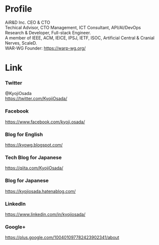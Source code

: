# Profile
AiR&D Inc. CEO & CTO<br>
Techical Advisor, CTO Management, ICT Consultant, API/AI/DevOps Research & Developer, Full-stack Engineer.<br>
A member of IEEE, ACM, IEICE, IPSJ, IETF, ISOC, Artificial Central & Cranial Nerves, ScaleD.<br>
WAR-WG Founder: https://warp-wg.org/

# Link
### Twitter
@KyojiOsada<br>
https://twitter.com/KyojiOsada/

### Facebook
https://www.facebook.com/kyoji.osada/

### Blog for English
https://kyowg.blogspot.com/

### Tech Blog for Japanese
https://qiita.com/KyojiOsada/

### Blog for Japanese
https://kyojiosada.hatenablog.com/

### LinkedIn
https://www.linkedin.com/in/kyojiosada/

### Google+
https://plus.google.com/100401097782423902341/about
